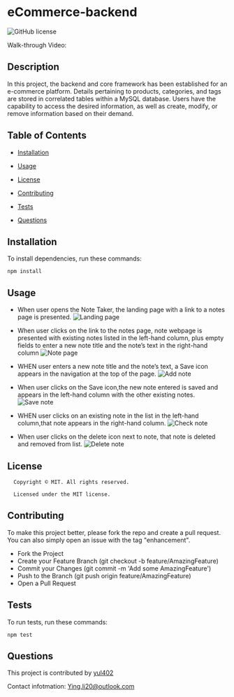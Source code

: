 # eCommerce-backend
![GitHub license](https://img.shields.io/badge/license-MIT-yellowgreen.svg)

Walk-through Video:

## Description

In this project, the backend and core framework has been established for an e-commerce platform. Details pertaining to products, categories, and tags are stored in correlated tables within a MySQL database. Users have the capability to access the desired information, as well as create, modify, or remove information based on their demand.

## Table of Contents

* [Installation](#Installation)

* [Usage](#usage)

* [License](#license)

* [Contributing](#contributing)

* [Tests](#tests)

* [Questions](#questions)


## Installation

To install dependencies, run these commands:

```
npm install
```


## Usage
- When user opens the Note Taker, the landing page with a link to a notes page is presented.
![Landing page](./Asset/landing-page.png)

- When user clicks on the link to the notes page, note webpage is presented with existing notes listed in the left-hand column, plus empty fields to enter a new note title and the note’s text in the right-hand column
![Note page](./Asset/note-page.png)

- WHEN user enters a new note title and the note’s text, a Save icon appears in the navigation at the top of the page. 
![Add note](./Asset/add-note.png)

- When user clicks on the Save icon,the new note entered is saved and appears in the left-hand column with the other existing notes.
![Save note](./Asset/save-note.png)

- WHEN user clicks on an existing note in the list in the left-hand column,that note appears in the right-hand column.
![Check note](./Asset/check-note.png)

- When user clicks on the delete icon next to note, that note is deleted and removed from list.
![Delete note](./Asset/delete-note.png)

## License

      Copyright © MIT. All rights reserved. 
      
      Licensed under the MIT license.


## Contributing
To make this project better, please fork the repo and create a pull request. You can also simply open an issue with the tag "enhancement".

* Fork the Project
* Create your Feature Branch (git checkout -b feature/AmazingFeature)
* Commit your Changes (git commit -m 'Add some AmazingFeature')
* Push to the Branch (git push origin feature/AmazingFeature)
* Open a Pull Request

## Tests

To run tests, run these commands:

```
npm test
```

## Questions
This project is contributed by [yul402](https://github.com/yul402/)

Contact infotmation: Ying.li20@outlook.com
